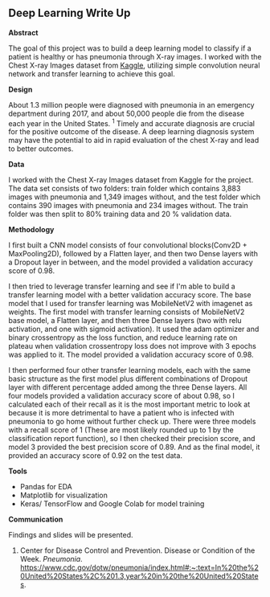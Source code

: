 ## Deep Learning Write Up

**Abstract**

The goal of this project was to build a deep learning model to classify if a patient is healthy or has pneumonia through X-ray images.  I worked with the Chest X-ray Images dataset from [Kaggle](https://www.kaggle.com/tolgadincer/labeled-chest-xray-images), utilizing simple convolution neural network and transfer learning to achieve this goal.

**Design**

About 1.3 million people were diagnosed with pneumonia in an emergency department during 2017, and about 50,000 people die from the disease each year in the United States. <sup>1</sup> Timely and accurate diagnosis are crucial for the positive outcome of the disease.  A deep learning diagnosis system may have the potential to aid in rapid evaluation of the chest X-ray and lead to better outcomes.

**Data**

I worked with the Chest X-ray Images dataset from Kaggle for the project.  The data set consists of two folders: train folder which contains 3,883 images with pneumonia and 1,349 images without, and the test folder which contains 390 images with pneumonia and 234 images without.  The train folder was then split to 80% training data and 20 % validation data.

**Methodology**

I first built a CNN model consists of four convolutional blocks(Conv2D + MaxPooling2D), followed by a Flatten layer, and then two Dense layers with a Dropout layer in between, and the model provided a validation accuracy score of 0.98.  

I then tried to leverage transfer learning and see if I'm able to build a transfer learning model with a better validation accuracy score. The base model that I used for transfer learning was MobileNetV2 with imagenet as weights.  The first model with transfer learning consists of MobileNetV2 base model, a Flatten layer, and then three Dense layers (two with relu activation, and one with sigmoid activation). It used the adam optimizer and binary crossentropy as the loss function, and reduce learning rate on plateau when validation crossentropy loss does not improve with 3 epochs was applied to it. The model provided a validation accuracy score of 0.98.

I then performed four other transfer learning models, each with the same basic structure as the first model plus different combinations of Dropout layer with different percentage added among the three Dense layers. All four models provided a validation accuracy score of about 0.98, so I calculated each of their recall as it is the most important metric to look at because it is more detrimental to have a patient who is infected with pneumonia to go home without further check up. There were three models with a recall score of 1 (These are most likely rounded up to 1 by the classification report function), so I then checked their precision score, and model 3 provided the best precision score of 0.89. And as the final model, it provided an accuracy score of 0.92 on the test data.

**Tools**

- Pandas for EDA
- Matplotlib for visualization
- Keras/ TensorFlow and Google Colab for model training

**Communication**

Findings and slides will be presented.





1. Center for Disease Control and Prevention. Disease or Condition of the Week. _Pneumonia_. https://www.cdc.gov/dotw/pneumonia/index.html#:~:text=In%20the%20United%20States%2C%201.3,year%20in%20the%20United%20States. 
